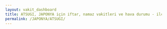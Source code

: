 ```yaml
---
layout: vakit_dashboard
title: ATSUGI, JAPONYA için iftar, namaz vakitleri ve hava durumu - ilçe/eyalet seç
permalink: /JAPONYA/ATSUGI/
---
```


<script type="text/javascript">
  var GLOBAL_COUNTRY = 'JAPONYA';
  var GLOBAL_CITY = 'ATSUGI';
  var GLOBAL_STATE = '';
  var lat = 72;
  var lon = 21;
</script>
